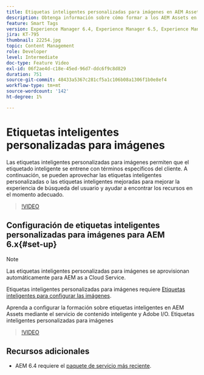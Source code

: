 ```yaml
---
title: Etiquetas inteligentes personalizadas para imágenes en AEM Assets
description: Obtenga información sobre cómo formar a los AEM Assets en etiquetas inteligentes para aplicar términos personalizados a los recursos.
feature: Smart Tags
version: Experience Manager 6.4, Experience Manager 6.5, Experience Manager as a Cloud Service
jira: KT-795
thumbnail: 22254.jpg
topic: Content Management
role: Developer
level: Intermediate
doc-type: Feature Video
exl-id: 06f2ae4d-c18e-45ed-96d7-ddc6f9c8d829
duration: 751
source-git-commit: 48433a5367c281cf5a1c106b08a1306f1b0e8ef4
workflow-type: tm+mt
source-wordcount: '142'
ht-degree: 1%

---
```


# Etiquetas inteligentes personalizadas para imágenes

Las etiquetas inteligentes personalizadas para imágenes permiten que el etiquetado inteligente se entrene con términos específicos del cliente.
A continuación, se pueden aprovechar las etiquetas inteligentes personalizadas o las etiquetas inteligentes mejoradas para mejorar la experiencia de búsqueda del usuario y ayudar a encontrar los recursos en el momento adecuado.

>[!VIDEO](https://video.tv.adobe.com/v/22254?quality=12&learn=on)

## Configuración de etiquetas inteligentes personalizadas para imágenes para AEM 6.x{#set-up}

>[!NOTE]
> Las etiquetas inteligentes personalizadas para imágenes se aprovisionan automáticamente para AEM as a Cloud Service.

Etiquetas inteligentes personalizadas para imágenes requiere [Etiquetas inteligentes para configurar las imágenes](./image-smart-tags.md#set-up).

Aprenda a configurar la formación sobre etiquetas inteligentes en AEM Assets mediante el servicio de contenido inteligente y Adobe I/O. Etiquetas inteligentes personalizadas para imágenes

>[!VIDEO](https://video.tv.adobe.com/v/23405?quality=12&learn=on)

## Recursos adicionales

* AEM 6.4 requiere el [paquete de servicio más reciente](https://experienceleague.adobe.com/docs/experience-manager-release-information/aem-release-updates/aem-releases-updates.html?lang=es#aem-64).
